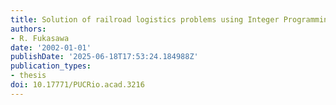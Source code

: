 ```yaml
---
title: Solution of railroad logistics problems using Integer Programming (in Portuguese)
authors:
- R. Fukasawa
date: '2002-01-01'
publishDate: '2025-06-18T17:53:24.184988Z'
publication_types:
- thesis
doi: 10.17771/PUCRio.acad.3216
---
```

